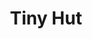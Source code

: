 ---
title: "Tiny Hut"
permalink: /spells/tiny-hut/
tags:
  - Spell
  - 3rd Level
  - Evocation
available_for:
  - Bard
  - Wizard
level: "3rd Level"
school: "Evocation"
area: "10 ft"
shape: "Sphere"
comp:
  - V
  - S
  - M
material: "a small crystal bead."
duration: "8 Hours"
cast_time: "1 Minute"
ritual: true
description: |
  A 10-foot-radius immobile dome of force springs into existence around and above you and remains stationary for the duration. The spell ends if you leave its area.

  Nine creatures of Medium size or smaller can fit inside the dome with you. The spell fails if its area includes a larger creature or more than nine creatures. Creatures and objects within the dome when you cast this spell can move through it freely. All other creatures and objects are barred from passing through it. Spells and other magical effects can't extend through the dome or be cast through it. The atmosphere inside the space is comfortable and dry, regardless of the weather outside.

  Until the spell ends, you can command the interior to become dimly lit or dark. The dome is opaque from the outside, of any color you choose, but it is transparent from the inside.
excerpt: "A 10-foot-radius immobile dome of force springs into existence around and above you and remains stationary for the duration."
source: "Basic Rules"
---